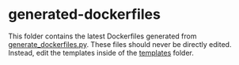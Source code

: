 # generated-dockerfiles

This folder contains the latest Dockerfiles generated from [generate_dockerfiles.py](/generate_dockerfiles.py). These files should never be directly edited. Instead, edit the templates inside of the [templates](/templates/) folder.
